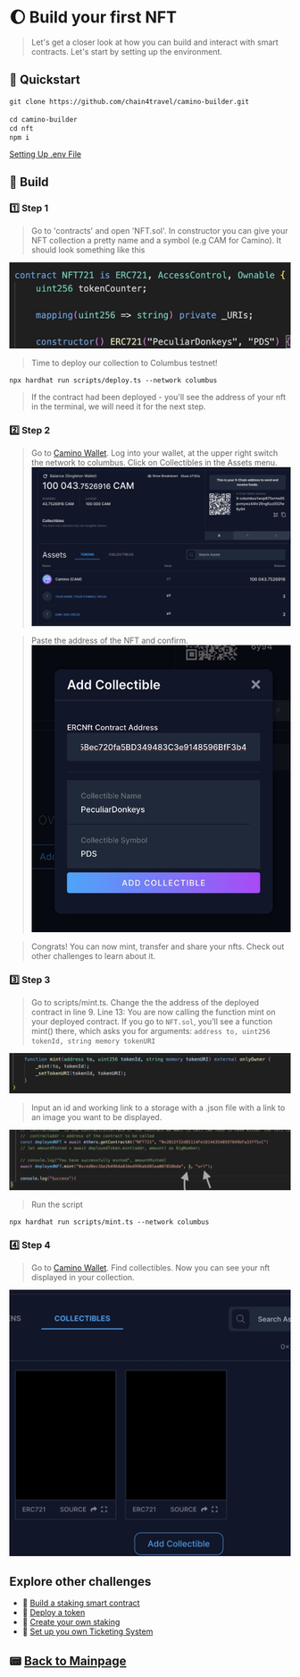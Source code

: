 #  🌔 Build your first NFT

> Let's get a closer look at how you can build and interact with smart contracts. Let's start by setting up the environment.

## 🌌 Quickstart

```
git clone https://github.com/chain4travel/camino-builder.git

cd camino-builder
cd nft
npm i
```

[Setting Up .env File](../setup/README.md#setting-up-env-file)

## 🌳 Build

### 1️⃣ Step 1

> Go to 'contracts' and open 'NFT.sol'. In constructor you can give your NFT collection a pretty name and a symbol (e.g CAM for Camino). It should look something like this

![image](https://github.com/juuroudojo/images/blob/main/Image%2014.08.2023%20at%2003.23.jpeg)

> Time to deploy our collection to Columbus testnet! 

```
npx hardhat run scripts/deploy.ts --network columbus
```

> If the contract had been deployed - you'll see the address of your nft in the terminal, we will need it for the next step.

### 2️⃣ Step 2

> Go to [Camino Wallet](https://suite.camino.network/wallet/home). Log into your wallet, at the upper right switch the network to columbus. Click on Collectibles in the Assets menu.
![image](https://github.com/juuroudojo/toolsReal/blob/main/images/Image%2021.08.2023%20at%2012.38.jpeg)

> Paste the address of the NFT and confirm.
![image](https://github.com/juuroudojo/toolsReal/blob/main/images/Image%2021.08.2023%20at%2013.43.jpeg)

> Congrats! You can now mint, transfer and share your nfts. Check out other challenges to learn about it.

### 3️⃣ Step 3
> Go to scripts/mint.ts. Change the the address of the deployed contract in line 9. Line 13: You are now calling the function mint on your deployed contract. If you go to `NFT.sol`, you'll see a function mint() there, which asks you for arguments: `address to, uint256 tokenId, string memory tokenURI` 

![image](https://github.com/juuroudojo/toolsReal/blob/main/images/Image%2011.09.2023%20at%2000.27.jpeg)

> Input an id and working link to a storage with a .json file with a link to an image you want to be displayed.

![image](https://github.com/juuroudojo/toolsReal/blob/main/images/Image%2030.08.2023%20at%2014.37.jpeg)

> Run the script
```
npx hardhat run scripts/mint.ts --network columbus
```

### 4️⃣ Step 4
> Go to [Camino Wallet](https://suite.camino.network/wallet/home). Find collectibles. Now you can see your nft displayed in your collection.

![image](https://github.com/juuroudojo/toolsReal/blob/main/images/Image%2030.08.2023%20at%2014.34.jpeg) 






## Explore other challenges
 - 🍇  [Build a staking smart contract](https://github.com/chain4travel/camino-builder/tree/c4t/staking)
 - 🥝  [Deploy a token](https://github.com/chain4travel/camino-builder/tree/c4t/token)
 - 🍓  [Create your own staking](https://github.com/chain4travel/camino-builder/tree/c4t/staking)
 - 🍍  [Set up you own Ticketing System](https://github.com/chain4travel/camino-builder/tree/с4t/token-gate)

## 📟 [Back to Mainpage](https://github.com/chain4travel/camino-builder)
